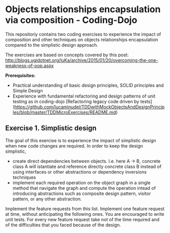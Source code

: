# Objects relationships encapsulation via composition - Coding-Dojo

This repositoriy contains two coding exercises to experience the impact of composition and other techniques on objects relationships encapsulation compared to the simplistic design approach.

The exercises are based on concepts covered by this post: http://blogs.ugidotnet.org/luKa/archive/2015/01/20/overcoming-the-one-weakness-of-oop.aspx

**Prerequisites:**
- Practical understanding of basic design principles, SOLID principles and Simple Design
- Experience with fundamental refactoring and design patterns of unit testing as in coding-dojo [Refactoring legacy code driven by tests] (https://github.com/lucaminudel/TDDwithMockObjectsAndDesignPrinciples/blob/master/TDDMicroExercises/README.md)

## Exercise 1. Simplistic design

The goal of this exercise is to experience the impact of simplistic design when new code changes are required.
In order to keep the design simplistic, 
- create direct dependencies between objects. I.e. here A -> B, concrete class A will istantiate and reference directly concrete class B instead of using interfaces or other abstractions or dependency inversions techniques
- implement each required operation on the object graph in a single method that navigate the graph and compute the operation intead of introducing abstractions such as composite design pattern, visitor pattern, or any other abstraction.

Implement the feature requests from this list. Implement one feature request at time, without anticipating the following ones. You are encouraged to write unit tests. For every new feature request take not of the time required and of the difficulties that you faced because of the design.


